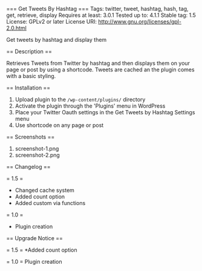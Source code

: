 === Get Tweets By Hashtag ===
Tags: twitter, tweet, hashtag, hash, tag, get, retrieve, display
Requires at least: 3.0.1
Tested up to: 4.1.1
Stable tag: 1.5
License: GPLv2 or later
License URI: http://www.gnu.org/licenses/gpl-2.0.html

Get tweets by hashtag and display them

== Description ==

Retrieves Tweets from Twitter by hashtag and then displays them on your page or post by using a shortcode. Tweets are cached an the plugin
comes with a basic styling.

== Installation ==

1. Upload plugin to the `/wp-content/plugins/` directory
2. Activate the plugin through the 'Plugins' menu in WordPress
3. Place your Twitter Oauth settings in the Get Tweets by Hashtag Settings menu
4. Use shortcode on any page or post

== Screenshots ==

1. screenshot-1.png
2. screenshot-2.png

== Changelog ==

= 1.5 =
* Changed cache system
* Added count option
* Added custom via functions

= 1.0 =
* Plugin creation

== Upgrade Notice ==

= 1.5 =
*Added count option

= 1.0 =
Plugin creation
